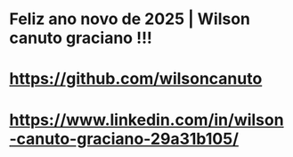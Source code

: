 # Feliz ano novo de 2025 | Wilson canuto graciano !!!

# https://github.com/wilsoncanuto

# https://www.linkedin.com/in/wilson-canuto-graciano-29a31b105/